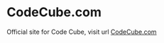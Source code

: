 # CodeCube.com

Official site for Code Cube, visit url [CodeCube.com](https://codecube.netlify.com)
